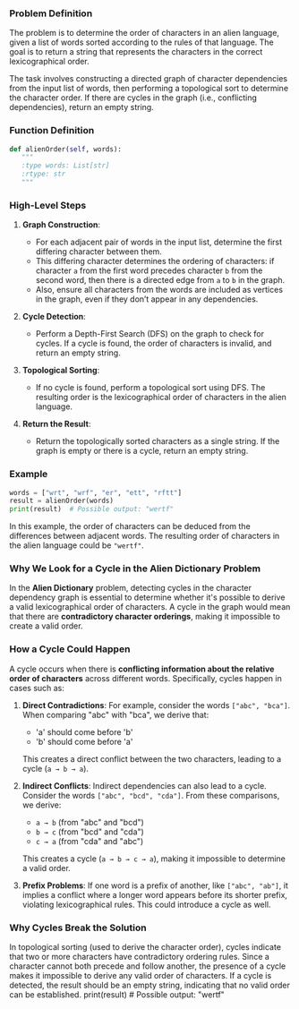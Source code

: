### Problem Definition

The problem is to determine the order of characters in an alien language, given a list of words sorted according to the rules of that language. The goal is to return a string that represents the characters in the correct lexicographical order.

The task involves constructing a directed graph of character dependencies from the input list of words, then performing a topological sort to determine the character order. If there are cycles in the graph (i.e., conflicting dependencies), return an empty string.

### Function Definition

```python
def alienOrder(self, words):
   """
   :type words: List[str]
   :rtype: str
   """
```

### High-Level Steps

1. **Graph Construction**:
   - For each adjacent pair of words in the input list, determine the first differing character between them.
   - This differing character determines the ordering of characters: if character `a` from the first word precedes character `b` from the second word, then there is a directed edge from `a` to `b` in the graph.
   - Also, ensure all characters from the words are included as vertices in the graph, even if they don’t appear in any dependencies.

2. **Cycle Detection**:
   - Perform a Depth-First Search (DFS) on the graph to check for cycles. If a cycle is found, the order of characters is invalid, and return an empty string.

3. **Topological Sorting**:
   - If no cycle is found, perform a topological sort using DFS. The resulting order is the lexicographical order of characters in the alien language.

4. **Return the Result**:
   - Return the topologically sorted characters as a single string. If the graph is empty or there is a cycle, return an empty string.

### Example

```python
words = ["wrt", "wrf", "er", "ett", "rftt"]
result = alienOrder(words)
print(result)  # Possible output: "wertf"
```

In this example, the order of characters can be deduced from the differences between adjacent words. The resulting order of characters in the alien language could be `"wertf"`.

### Why We Look for a Cycle in the Alien Dictionary Problem

In the **Alien Dictionary** problem, detecting cycles in the character dependency graph is essential to determine whether it's possible to derive a valid lexicographical order of characters. A cycle in the graph would mean that there are **contradictory character orderings**, making it impossible to create a valid order.

### How a Cycle Could Happen

A cycle occurs when there is **conflicting information about the relative order of characters** across different words. Specifically, cycles happen in cases such as:

1. **Direct Contradictions**:
   For example, consider the words `["abc", "bca"]`. When comparing "abc" with "bca", we derive that:
   - 'a' should come before 'b'
   - 'b' should come before 'a'

   This creates a direct conflict between the two characters, leading to a cycle (`a → b → a`).

2. **Indirect Conflicts**:
   Indirect dependencies can also lead to a cycle. Consider the words `["abc", "bcd", "cda"]`. From these comparisons, we derive:
   - `a → b` (from "abc" and "bcd")
   - `b → c` (from "bcd" and "cda")
   - `c → a` (from "cda" and "abc")

   This creates a cycle (`a → b → c → a`), making it impossible to determine a valid order.

3. **Prefix Problems**:
   If one word is a prefix of another, like `["abc", "ab"]`, it implies a conflict where a longer word appears before its shorter prefix, violating lexicographical rules. This could introduce a cycle as well.

### Why Cycles Break the Solution

In topological sorting (used to derive the character order), cycles indicate that two or more characters have contradictory ordering rules. Since a character cannot both precede and follow another, the presence of a cycle makes it impossible to derive any valid order of characters. If a cycle is detected, the result should be an empty string, indicating that no valid order can be established.
print(result)  # Possible output: "wertf"
```

